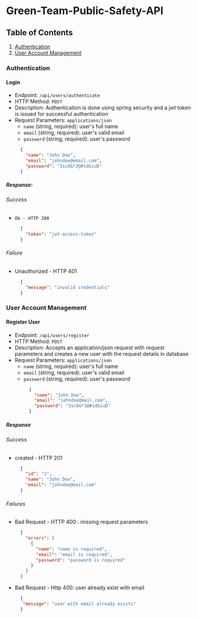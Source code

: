 # Green-Team-Public-Safety-API
## Table of Contents
1. [Authentication](#authentication)
2. [User Account Management](#user-account-management)

### Authentication
#### Login
- Endpoint: `/api/users/authenticate`
- HTTP Method: `POST`
- Description: Authentication is done using spring security and a jwt token is issued for successful authentication
- Request Parameters: `applications/json`
    * `name` (string, required): user's full name
    * `email` (string, required): user's valid email
    * `password` (string, required): user's password
    ```json
      {
        "name": "John Doe",
        "email": "johndoe@email.com",
        "password": "3sc8&*3@#idGiuD"
      }
    ```

##### Response:
###### Success 
- `Ok - HTTP 200`
  ```json
    {
      "token": "jwt-access-token"
    }
  ```
###### Failure 
- Unauthorized - HTTP 401
  ```json
    {
      "message": "invalid credentials"
    }
  ```
  
### User Account Management
#### Register User
- Endpoint:  `/api/users/register`
- HTTP Method: `POST`
- Description: Accepts an application/json request with request parameters and creates a new user with the request details in database
- Request Parameters: `applications/json`
  * `name` (string, required): user's full name
  * `email` (string, required): user's valid email
  * `password` (string, required): user's password
    ```json
      {
        "name": "John Doe",
        "email": "johndoe@mail.com",
        "password": "3sc8&*3@#idGiuD"
      }
    ```

##### Response
###### Success 
- created - HTTP 201
  ```json
    {
      "id": "1",
      "name": "John Doe",
      "email": "johndoe@mail.com"
    }
  ```
###### Failures 
- Bad Request - HTTP 400 : missing request parameters
  ```json
    {
      "errors": [
        {
          "name": "name is required",
          "email": "email is required",
          "password": "password is required"
        }
      ] 
    }
  ```
- Bad Request - Http 400: user already exist with email
    ```json
      {
       "message": "user with email already exists"
      }
    ```